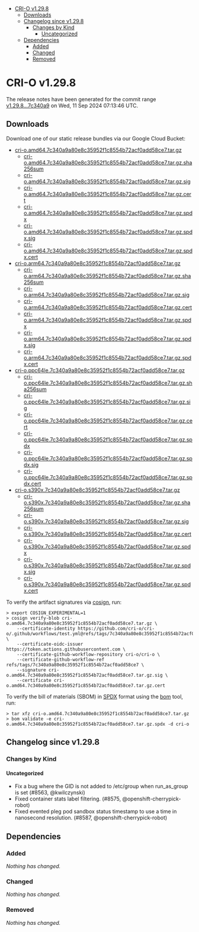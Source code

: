 - [CRI-O v1.29.8](#cri-o-v1298)
  - [Downloads](#downloads)
  - [Changelog since v1.29.8](#changelog-since-v1298)
    - [Changes by Kind](#changes-by-kind)
      - [Uncategorized](#uncategorized)
  - [Dependencies](#dependencies)
    - [Added](#added)
    - [Changed](#changed)
    - [Removed](#removed)

# CRI-O v1.29.8

The release notes have been generated for the commit range
[v1.29.8...7c340a9](https://github.com/cri-o/cri-o/compare/v1.29.8...v1.29.8) on Wed, 11 Sep 2024 07:13:46 UTC.

## Downloads

Download one of our static release bundles via our Google Cloud Bucket:

- [cri-o.amd64.7c340a9a80e8c35952f1c8554b72acf0add58ce7.tar.gz](https://storage.googleapis.com/cri-o/artifacts/cri-o.amd64.7c340a9a80e8c35952f1c8554b72acf0add58ce7.tar.gz)
  - [cri-o.amd64.7c340a9a80e8c35952f1c8554b72acf0add58ce7.tar.gz.sha256sum](https://storage.googleapis.com/cri-o/artifacts/cri-o.amd64.7c340a9a80e8c35952f1c8554b72acf0add58ce7.tar.gz.sha256sum)
  - [cri-o.amd64.7c340a9a80e8c35952f1c8554b72acf0add58ce7.tar.gz.sig](https://storage.googleapis.com/cri-o/artifacts/cri-o.amd64.7c340a9a80e8c35952f1c8554b72acf0add58ce7.tar.gz.sig)
  - [cri-o.amd64.7c340a9a80e8c35952f1c8554b72acf0add58ce7.tar.gz.cert](https://storage.googleapis.com/cri-o/artifacts/cri-o.amd64.7c340a9a80e8c35952f1c8554b72acf0add58ce7.tar.gz.cert)
  - [cri-o.amd64.7c340a9a80e8c35952f1c8554b72acf0add58ce7.tar.gz.spdx](https://storage.googleapis.com/cri-o/artifacts/cri-o.amd64.7c340a9a80e8c35952f1c8554b72acf0add58ce7.tar.gz.spdx)
  - [cri-o.amd64.7c340a9a80e8c35952f1c8554b72acf0add58ce7.tar.gz.spdx.sig](https://storage.googleapis.com/cri-o/artifacts/cri-o.amd64.7c340a9a80e8c35952f1c8554b72acf0add58ce7.tar.gz.spdx.sig)
  - [cri-o.amd64.7c340a9a80e8c35952f1c8554b72acf0add58ce7.tar.gz.spdx.cert](https://storage.googleapis.com/cri-o/artifacts/cri-o.amd64.7c340a9a80e8c35952f1c8554b72acf0add58ce7.tar.gz.spdx.cert)
- [cri-o.arm64.7c340a9a80e8c35952f1c8554b72acf0add58ce7.tar.gz](https://storage.googleapis.com/cri-o/artifacts/cri-o.arm64.7c340a9a80e8c35952f1c8554b72acf0add58ce7.tar.gz)
  - [cri-o.arm64.7c340a9a80e8c35952f1c8554b72acf0add58ce7.tar.gz.sha256sum](https://storage.googleapis.com/cri-o/artifacts/cri-o.arm64.7c340a9a80e8c35952f1c8554b72acf0add58ce7.tar.gz.sha256sum)
  - [cri-o.arm64.7c340a9a80e8c35952f1c8554b72acf0add58ce7.tar.gz.sig](https://storage.googleapis.com/cri-o/artifacts/cri-o.arm64.7c340a9a80e8c35952f1c8554b72acf0add58ce7.tar.gz.sig)
  - [cri-o.arm64.7c340a9a80e8c35952f1c8554b72acf0add58ce7.tar.gz.cert](https://storage.googleapis.com/cri-o/artifacts/cri-o.arm64.7c340a9a80e8c35952f1c8554b72acf0add58ce7.tar.gz.cert)
  - [cri-o.arm64.7c340a9a80e8c35952f1c8554b72acf0add58ce7.tar.gz.spdx](https://storage.googleapis.com/cri-o/artifacts/cri-o.arm64.7c340a9a80e8c35952f1c8554b72acf0add58ce7.tar.gz.spdx)
  - [cri-o.arm64.7c340a9a80e8c35952f1c8554b72acf0add58ce7.tar.gz.spdx.sig](https://storage.googleapis.com/cri-o/artifacts/cri-o.arm64.7c340a9a80e8c35952f1c8554b72acf0add58ce7.tar.gz.spdx.sig)
  - [cri-o.arm64.7c340a9a80e8c35952f1c8554b72acf0add58ce7.tar.gz.spdx.cert](https://storage.googleapis.com/cri-o/artifacts/cri-o.arm64.7c340a9a80e8c35952f1c8554b72acf0add58ce7.tar.gz.spdx.cert)
- [cri-o.ppc64le.7c340a9a80e8c35952f1c8554b72acf0add58ce7.tar.gz](https://storage.googleapis.com/cri-o/artifacts/cri-o.ppc64le.7c340a9a80e8c35952f1c8554b72acf0add58ce7.tar.gz)
  - [cri-o.ppc64le.7c340a9a80e8c35952f1c8554b72acf0add58ce7.tar.gz.sha256sum](https://storage.googleapis.com/cri-o/artifacts/cri-o.ppc64le.7c340a9a80e8c35952f1c8554b72acf0add58ce7.tar.gz.sha256sum)
  - [cri-o.ppc64le.7c340a9a80e8c35952f1c8554b72acf0add58ce7.tar.gz.sig](https://storage.googleapis.com/cri-o/artifacts/cri-o.ppc64le.7c340a9a80e8c35952f1c8554b72acf0add58ce7.tar.gz.sig)
  - [cri-o.ppc64le.7c340a9a80e8c35952f1c8554b72acf0add58ce7.tar.gz.cert](https://storage.googleapis.com/cri-o/artifacts/cri-o.ppc64le.7c340a9a80e8c35952f1c8554b72acf0add58ce7.tar.gz.cert)
  - [cri-o.ppc64le.7c340a9a80e8c35952f1c8554b72acf0add58ce7.tar.gz.spdx](https://storage.googleapis.com/cri-o/artifacts/cri-o.ppc64le.7c340a9a80e8c35952f1c8554b72acf0add58ce7.tar.gz.spdx)
  - [cri-o.ppc64le.7c340a9a80e8c35952f1c8554b72acf0add58ce7.tar.gz.spdx.sig](https://storage.googleapis.com/cri-o/artifacts/cri-o.ppc64le.7c340a9a80e8c35952f1c8554b72acf0add58ce7.tar.gz.spdx.sig)
  - [cri-o.ppc64le.7c340a9a80e8c35952f1c8554b72acf0add58ce7.tar.gz.spdx.cert](https://storage.googleapis.com/cri-o/artifacts/cri-o.ppc64le.7c340a9a80e8c35952f1c8554b72acf0add58ce7.tar.gz.spdx.cert)
- [cri-o.s390x.7c340a9a80e8c35952f1c8554b72acf0add58ce7.tar.gz](https://storage.googleapis.com/cri-o/artifacts/cri-o.s390x.7c340a9a80e8c35952f1c8554b72acf0add58ce7.tar.gz)
  - [cri-o.s390x.7c340a9a80e8c35952f1c8554b72acf0add58ce7.tar.gz.sha256sum](https://storage.googleapis.com/cri-o/artifacts/cri-o.s390x.7c340a9a80e8c35952f1c8554b72acf0add58ce7.tar.gz.sha256sum)
  - [cri-o.s390x.7c340a9a80e8c35952f1c8554b72acf0add58ce7.tar.gz.sig](https://storage.googleapis.com/cri-o/artifacts/cri-o.s390x.7c340a9a80e8c35952f1c8554b72acf0add58ce7.tar.gz.sig)
  - [cri-o.s390x.7c340a9a80e8c35952f1c8554b72acf0add58ce7.tar.gz.cert](https://storage.googleapis.com/cri-o/artifacts/cri-o.s390x.7c340a9a80e8c35952f1c8554b72acf0add58ce7.tar.gz.cert)
  - [cri-o.s390x.7c340a9a80e8c35952f1c8554b72acf0add58ce7.tar.gz.spdx](https://storage.googleapis.com/cri-o/artifacts/cri-o.s390x.7c340a9a80e8c35952f1c8554b72acf0add58ce7.tar.gz.spdx)
  - [cri-o.s390x.7c340a9a80e8c35952f1c8554b72acf0add58ce7.tar.gz.spdx.sig](https://storage.googleapis.com/cri-o/artifacts/cri-o.s390x.7c340a9a80e8c35952f1c8554b72acf0add58ce7.tar.gz.spdx.sig)
  - [cri-o.s390x.7c340a9a80e8c35952f1c8554b72acf0add58ce7.tar.gz.spdx.cert](https://storage.googleapis.com/cri-o/artifacts/cri-o.s390x.7c340a9a80e8c35952f1c8554b72acf0add58ce7.tar.gz.spdx.cert)

To verify the artifact signatures via [cosign](https://github.com/sigstore/cosign), run:

```console
> export COSIGN_EXPERIMENTAL=1
> cosign verify-blob cri-o.amd64.7c340a9a80e8c35952f1c8554b72acf0add58ce7.tar.gz \
    --certificate-identity https://github.com/cri-o/cri-o/.github/workflows/test.yml@refs/tags/7c340a9a80e8c35952f1c8554b72acf0add58ce7 \
    --certificate-oidc-issuer https://token.actions.githubusercontent.com \
    --certificate-github-workflow-repository cri-o/cri-o \
    --certificate-github-workflow-ref refs/tags/7c340a9a80e8c35952f1c8554b72acf0add58ce7 \
    --signature cri-o.amd64.7c340a9a80e8c35952f1c8554b72acf0add58ce7.tar.gz.sig \
    --certificate cri-o.amd64.7c340a9a80e8c35952f1c8554b72acf0add58ce7.tar.gz.cert
```

To verify the bill of materials (SBOM) in [SPDX](https://spdx.org) format using the [bom](https://sigs.k8s.io/bom) tool, run:

```console
> tar xfz cri-o.amd64.7c340a9a80e8c35952f1c8554b72acf0add58ce7.tar.gz
> bom validate -e cri-o.amd64.7c340a9a80e8c35952f1c8554b72acf0add58ce7.tar.gz.spdx -d cri-o
```

## Changelog since v1.29.8

### Changes by Kind

#### Uncategorized
 - Fix a bug where the GID is not added to /etc/group when run_as_group is set (#8563, @kwilczynski)
 - Fixed container stats label filtering. (#8575, @openshift-cherrypick-robot)
 - Fixed evented pleg pod sandbox status timestamp to use a time in nanosecond resolution. (#8587, @openshift-cherrypick-robot)

## Dependencies

### Added
_Nothing has changed._

### Changed
_Nothing has changed._

### Removed
_Nothing has changed._
